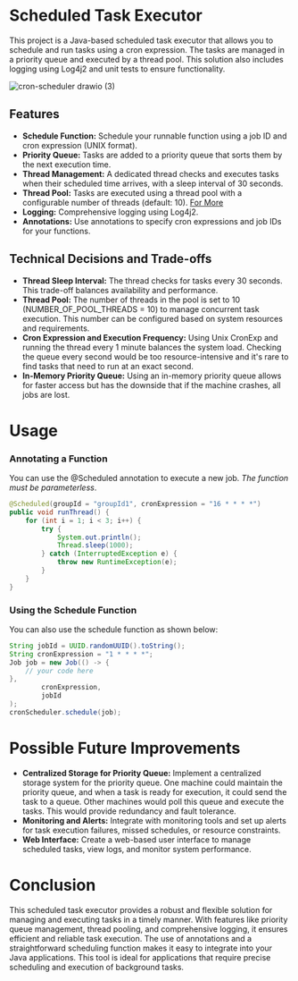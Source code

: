# Scheduled Task Executor

This project is a Java-based scheduled task executor that allows you to schedule and run tasks using a cron expression. The tasks are managed in a priority queue and executed by a thread pool. This solution also includes logging using Log4j2 and unit tests to ensure functionality.

![cron-scheduler drawio (3)](https://github.com/user-attachments/assets/45f602f9-80c2-4658-922e-ead760b48e79)

## Features

- **Schedule Function:** Schedule your runnable function using a job ID and cron expression (UNIX format).
- **Priority Queue:** Tasks are added to a priority queue that sorts them by the next execution time.
- **Thread Management:** A dedicated thread checks and executes tasks when their scheduled time arrives, with a sleep interval of 30 seconds.
- **Thread Pool:** Tasks are executed using a thread pool with a configurable number of threads (default: 10). [For More](https://backendhance.com/en/blog/2023/optimal-thread-pool-size/)
- **Logging:** Comprehensive logging using Log4j2.
- **Annotations:** Use annotations to specify cron expressions and job IDs for your functions.

## Technical Decisions and Trade-offs

- **Thread Sleep Interval:** The thread checks for tasks every 30 seconds. This trade-off balances availability and performance.
- **Thread Pool:** The number of threads in the pool is set to 10 (NUMBER_OF_POOL_THREADS = 10) to manage concurrent task execution. This number can be configured based on system resources and requirements.
- **Cron Expression and Execution Frequency:** Using Unix CronExp and running the thread every 1 minute balances the system load. Checking the queue every second would be too resource-intensive and it's rare to find tasks that need to run at an exact second.
- **In-Memory Priority Queue:** Using an in-memory priority queue allows for faster access but has the downside that if the machine crashes, all jobs are lost.

# Usage

### Annotating a Function <br/>
You can use the @Scheduled annotation to execute a new job. *The function must be parameterless*.

```java
@Scheduled(groupId = "groupId1", cronExpression = "16 * * * *")
public void runThread() {
    for (int i = 1; i < 3; i++) {
        try {
            System.out.println();
            Thread.sleep(1000);
        } catch (InterruptedException e) {
            throw new RuntimeException(e);
        }
    }
}
```
### Using the Schedule Function <br/>
You can also use the schedule function as shown below:

```java
String jobId = UUID.randomUUID().toString();
String cronExpression = "1 * * * *";
Job job = new Job(() -> {
    // your code here
},
        cronExpression,
        jobId
);
cronScheduler.schedule(job);
```

# Possible Future Improvements

- **Centralized Storage for Priority Queue:** Implement a centralized storage system for the priority queue. One machine could maintain the priority queue, and when a task is ready for execution, it could send the task to a queue. Other machines would poll this queue and execute the tasks. This would provide redundancy and fault tolerance.
- **Monitoring and Alerts:** Integrate with monitoring tools and set up alerts for task execution failures, missed schedules, or resource constraints.
- **Web Interface:** Create a web-based user interface to manage scheduled tasks, view logs, and monitor system performance.

# Conclusion
This scheduled task executor provides a robust and flexible solution for managing and executing tasks in a timely manner. With features like priority queue management, thread pooling, and comprehensive logging, it ensures efficient and reliable task execution. The use of annotations and a straightforward scheduling function makes it easy to integrate into your Java applications. This tool is ideal for applications that require precise scheduling and execution of background tasks.

